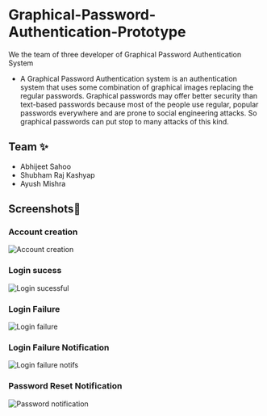 
# Graphical-Password-Authentication-Prototype

We the team of three developer of Graphical Password Authentication System



- A Graphical Password Authentication system is an authentication system that uses some combination of graphical images replacing the regular passwords. Graphical passwords may offer better security than text-based passwords because most of the people use regular, popular passwords everywhere and are prone to social engineering attacks. So graphical passwords can put stop to many attacks of this kind.





## Team ✨

- Abhijeet Sahoo 
- Shubham Raj Kashyap
- Ayush Mishra


## Screenshots📸


### Account creation
![Account creation](https://github.com/GPAbyAAS/Develop/blob/main/Graphical-Pasword-Authentication-Prototype-main/screenshots/account%20creation.png)

### Login sucess
![Login sucessful](https://github.com/GPAbyAAS/Develop/blob/main/Graphical-Pasword-Authentication-Prototype-main/screenshots/login%20success.png)


### Login Failure
![Login failure](https://github.com/GPAbyAAS/Develop/blob/main/Graphical-Pasword-Authentication-Prototype-main/screenshots/Login%20failed.png)

### Login Failure Notification
![Login failure notifs](https://github.com/GPAbyAAS/Develop/blob/main/Graphical-Pasword-Authentication-Prototype-main/screenshots/Login%20fail%20notification.png)


### Password Reset Notification
![Password notification](https://github.com/GPAbyAAS/Develop/blob/main/Graphical-Pasword-Authentication-Prototype-main/screenshots/Password%20reset.png)
